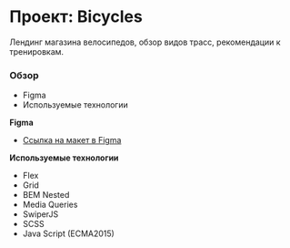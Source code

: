 
# Проект: Bicycles

Лендинг магазина велосипедов, обзор видов трасс, рекомендации к тренировкам.

### Обзор

* Figma
* Используемые технологии


**Figma**

* [Ссылка на макет в Figma](https://www.figma.com/file/G3UWFlQmNtNs67751YiDH2/Month-of-Landings?node-id=6%3A1121)

**Используемые технологии**

* Flex  
* Grid  
* BEM Nested  
* Media Queries  
* SwiperJS
* SCSS
* Java Script (ECMA2015) 


